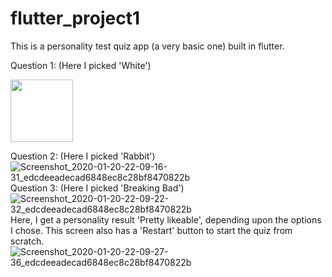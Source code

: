 # flutter_project1

This is a personality test quiz app (a very basic one) built in flutter.

Question 1: (Here I picked 'White')

<img src = "![Screenshot_2020-01-20-22-09-05-36_edcdeeadecad6848ec8c28bf8470822b](https://user-images.githubusercontent.com/42321401/72743783-53018180-3bd2-11ea-8ca4-fb90b57ede3e.png)" width = 100 height = 100>

Question 2: (Here I picked 'Rabbit')
![Screenshot_2020-01-20-22-09-16-31_edcdeeadecad6848ec8c28bf8470822b](https://user-images.githubusercontent.com/42321401/72743911-8fcd7880-3bd2-11ea-8d36-6f01fd78c515.png)
Question 3: (Here I picked 'Breaking Bad')
![Screenshot_2020-01-20-22-09-22-32_edcdeeadecad6848ec8c28bf8470822b](https://user-images.githubusercontent.com/42321401/72743927-9b20a400-3bd2-11ea-84eb-16efdd739422.png)
Here, I get a personality result 'Pretty likeable', depending upon the options I chose. 
This screen also has a 'Restart' button to start the quiz from scratch.
![Screenshot_2020-01-20-22-09-27-36_edcdeeadecad6848ec8c28bf8470822b](https://user-images.githubusercontent.com/42321401/72744134-04081c00-3bd3-11ea-8386-0a3965dde602.png)
